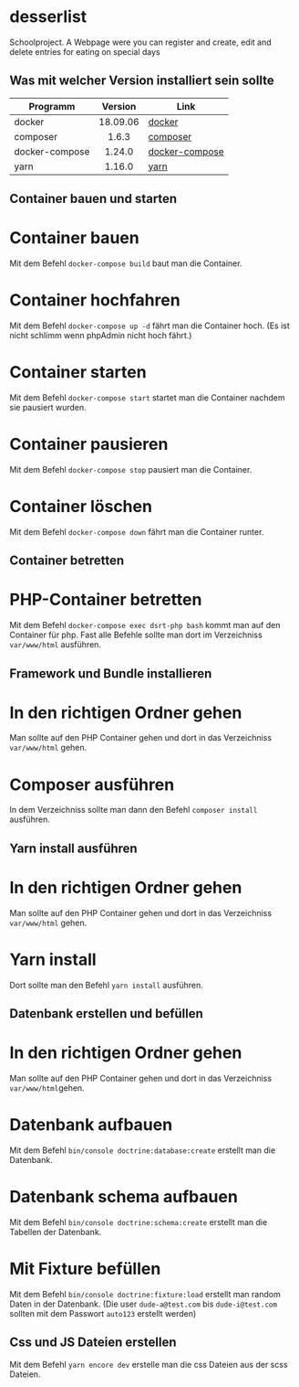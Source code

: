# desserlist
Schoolproject. A Webpage were you can register and create, edit and delete entries for eating on special days

## Was mit welcher Version installiert sein sollte
| Programm       | Version  | Link                                                              |
| -------------- | :------: | ----------------------------------------------------------------- |
| docker         | 18.09.06 | [docker](https://docs.docker.com/install/linux/docker-ce/ubuntu/) |
| composer       | 1.6.3    | [composer](https://getcomposer.org/download/)                     |
| docker-compose | 1.24.0   | [docker-compose](https://docs.docker.com/compose/install/)        |
| yarn           | 1.16.0   | [yarn](https://yarnpkg.com/lang/en/docs/install/#debian-stable)   |

## Container bauen und starten
# Container bauen
Mit dem Befehl `docker-compose build` baut man die Container.

# Container hochfahren
Mit dem Befehl `docker-compose up -d` fährt man die Container hoch.
(Es ist nicht schlimm wenn phpAdmin nicht hoch fährt.)

# Container starten
Mit dem Befehl `docker-compose start` startet man die Container nachdem sie pausiert wurden.

# Container pausieren
Mit dem Befehl `docker-compose stop` pausiert man die Container.

# Container löschen
Mit dem Befehl `docker-compose down` fährt man die Container runter.

## Container betretten
# PHP-Container betretten
Mit dem Befehl `docker-compose exec dsrt-php bash` kommt man auf den Container für php.
Fast alle Befehle sollte man dort im Verzeichniss `var/www/html` ausführen.

## Framework und Bundle installieren
# In den richtigen Ordner gehen
Man sollte auf den PHP Container gehen und dort in das Verzeichniss `var/www/html` gehen.

# Composer ausführen
In dem Verzeichniss sollte man dann den Befehl `composer install` ausführen.

## Yarn install ausführen
# In den richtigen Ordner gehen
Man sollte auf den PHP Container gehen und dort in das Verzeichniss `var/www/html` gehen.

# Yarn install
Dort sollte man den Befehl `yarn install` ausführen.

## Datenbank erstellen und befüllen
# In den richtigen Ordner gehen
Man sollte auf den PHP Container gehen und dort in das Verzeichniss `var/www/html`gehen.

# Datenbank aufbauen
Mit dem Befehl `bin/console doctrine:database:create` erstellt man die Datenbank.

# Datenbank schema aufbauen
Mit dem Befehl `bin/console doctrine:schema:create` erstellt man die Tabellen der Datenbank.

# Mit Fixture befüllen
Mit dem Befehl `bin/console doctrine:fixture:load` erstellt man random Daten in der Datenbank.
(Die user `dude-a@test.com` bis `dude-i@test.com` sollten mit dem Passwort `auto123` erstellt werden)

## Css und JS Dateien erstellen
Mit dem Befehl `yarn encore dev` erstelle man die css Dateien aus der scss Dateien.
